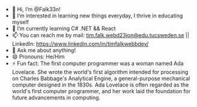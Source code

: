 - 👋 Hi, I’m @Falk33n!
- 👀 I’m interested in learning new things everyday, I thrive in educating myself
- 🌱 I’m currently learning C# .NET && React
- 📫 You can reach me by mail: tim.falk.webd23jon@edu.tucsweden.se || LinkedIn: https://www.linkedin.com/in/timfalkwebbdev/
- 💬 Ask me about anything!
- 😄 Pronouns: He/Him
- ⚡ Fun fact: The first computer programmer was a woman named Ada Lovelace. She wrote the world's first algorithm intended for processing on Charles Babbage's Analytical Engine, a general-purpose mechanical computer designed in the 1830s. Ada Lovelace is often regarded as the world's first computer programmer, and her work laid the foundation for future advancements in computing.
